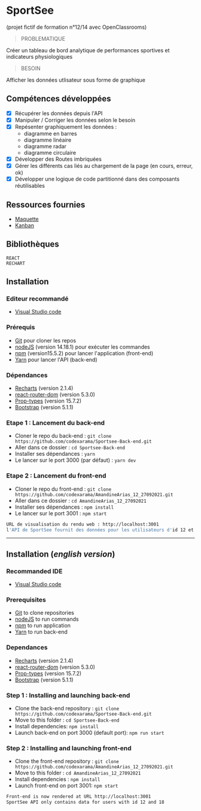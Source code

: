 # SportSee

(projet fictif de formation n°12/14 avec OpenClassrooms)

> PROBLEMATIQUE

Créer un tableau de bord analytique de performances sportives et indicateurs physiologiques

> BESOIN

Afficher les données utlisateur sous forme de graphique

## Compétences développées

- [x] Récupérer les données depuis l'API
- [x] Manipuler / Corriger les données selon le besoin
- [x] Repésenter graphiquement les données : 
  - diagramme en barres
  - diagramme linéaire
  - diagramme radar
  - diagramme circulaire
- [x] Développer des Routes imbriquées
- [x] Gérer les différents cas liés au chargement de la page (en cours, erreur, ok)
- [x] Développer une logique de code partitionné dans des composants réutilisables

## Ressources fournies

* [Maquette](https://www.figma.com/file/BMomGVZqLZb811mDMShpLu/UI-design-Sportify-FR)
* [Kanban](https://www.notion.so/Tableau-de-bord-SportSee-6686aa4b5f44417881a4884c9af5669e)  

## Bibliothèques

    REACT   
    RECHART

## Installation 

### Editeur recommandé

* [Visual Studio code](https://code.visualstudio.com/)

### Prérequis

* [Git](https://git-scm.com/) pour cloner les repos
* [nodeJS](https://nodejs.org/fr/) (version 14.18.1) pour exécuter les commandes
* [npm](https://www.npmjs.com/) (version15.5.2) pour lancer l'application (front-end)
* [Yarn](https://yarnpkg.com/) pour lancer l'API (back-end)

### Dépendances

* [Recharts](https://recharts.org/en-US/) (version 2.1.4)
* [react-router-dom](https://reactrouter.com/web/guides/quick-start) (version 5.3.0)
* [Prop-types](https://www.npmjs.com/package/prop-types) (version 15.7.2)
* [Bootstrap](https://getbootstrap.com/docs/5.0/getting-started/download/) (version 5.1.1)

### Etape 1 : Lancement du back-end

- Cloner le repo du back-end : `git clone https://github.com/codexarama/Sportsee-Back-end.git`
- Aller dans ce dossier : `cd Sportsee-Back-end`
- Installer ses dépendances : `yarn`
- Le lancer sur le port 3000 (par défaut) : `yarn dev`

### Etape 2 : Lancement du front-end
- Cloner le repo du front-end : `git clone https://github.com/codexarama/AmandineArias_12_27092021.git`
- Aller dans ce dossier : `cd AmandineArias_12_27092021`
- Installer ses dépendances : `npm install`
- Le lancer sur le port 3001 : `npm start`

```bash
URL de visualisation du rendu web : http://localhost:3001
l'API de SportSee fournit des données pour les utilisateurs d'id 12 et 18
```

---------------------------

## Installation (_english version_)

### Recommanded IDE

* [Visual Studio code](https://code.visualstudio.com/)

### Prerequisites

* [Git](https://git-scm.com/) to clone repositories
* [nodeJS](https://nodejs.org/fr/) to run commands
* [npm](https://www.npmjs.com/) to run application
* [Yarn](https://yarnpkg.com/) to run back-end

### Dependances

* [Recharts](https://recharts.org/en-US/) (version 2.1.4)
* [react-router-dom](https://reactrouter.com/web/guides/quick-start) (version 5.3.0)
* [Prop-types](https://www.npmjs.com/package/prop-types) (version 15.7.2)
* [Bootstrap](https://getbootstrap.com/docs/5.0/getting-started/download/) (version 5.1.1)

### Step 1 : Installing and launching back-end

- Clone the back-end repository : `git clone https://github.com/codexarama/Sportsee-Back-end.git`
- Move to this folder : `cd Sportsee-Back-end`
- Install dependencies: `npm install`
- Launch back-end on port 3000 (default port): `npm run start`

### Step 2 : Installing and launching front-end

- Clone the front-end repository : `git clone https://github.com/codexarama/AmandineArias_12_27092021.git`
- Move to this folder : `cd AmandineArias_12_27092021`
- Install dependencies : `npm install`
- Launch front-end on port 3001: `npm start`

```bash
Front-end is now rendered at URL http://localhost:3001
SportSee API only contains data for users with id 12 and 18
```
